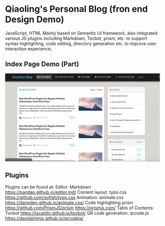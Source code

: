 # Qiaoling's Personal Blog (fron end Design Demo)
JavaScript, HTML
Mainly based on Semantic UI framework, also integrated various JS plugins including Markdown, Tocbot, prism, etc. to support syntax highlighting, code editing, directory generation etc. to improve user interaction experience;

## Index Page Demo (Part)
![image](https://github.com/JolinQChen/Personal-Blog-UI-Design/blob/master/blog.png)

## Plugins
Plugins can be found at:
Editor: Markdown https://pandao.github.io/editor.md/
Content layout: typo.css https://github.com/sofish/typo.css
Animation: animate.css https://daneden.github.io/animate.css/
Code highlighting prism https://github.com/PrismJS/prism
https://prismjs.com/
Tabls of Contents: Tocbot https://tscanlin.github.io/tocbot/
QR code generation: qrcode.js https://davidshimjs.github.io/qrcodejs/
